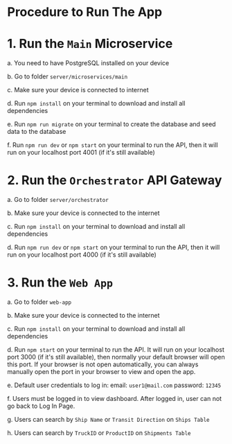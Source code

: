 # Procedure to Run The App

# 1. Run the `Main` Microservice

a. You need to have PostgreSQL installed on your device

b. Go to folder `server/microservices/main`

c. Make sure your device is connected to internet

d. Run `npm install` on your terminal to download and install all dependencies

e. Run `npm run migrate` on your terminal to create the database and seed data to the database

f. Run `npm run dev` or `npm start` on your terminal to run the API, then it will run on your localhost port 4001 (if it's still available)

# 2. Run the `Orchestrator` API Gateway

a. Go to folder `server/orchestrator`

b. Make sure your device is connected to the internet

c. Run `npm install` on your terminal to download and install all dependencies

d. Run `npm run dev` or `npm start` on your terminal to run the API, then it will run on your localhost port 4000 (if it's still available)

# 3. Run the `Web App`

a. Go to folder `web-app`

b. Make sure your device is connected to the internet

c. Run `npm install` on your terminal to download and install all dependencies

d. Run `npm start` on your terminal to run the API. It will run on your localhost port 3000 (if it's still available), then normally your default browser will open this port. If your browser is not open automatically, you can always manually open the port in your browser to view and open the app.

e. Default user credentials to log in: email: `user1@mail.com` password: `12345`

f. Users must be logged in to view dashboard. After logged in, user can not go back to Log In Page.

g. Users can search by `Ship Name` or `Transit Direction` on `Ships Table`

h. Users can search by `TruckID` or `ProductID` on `Shipments Table`
